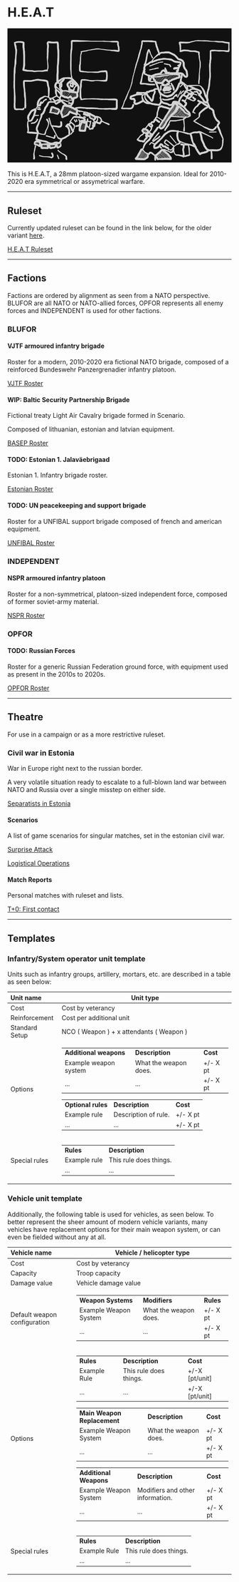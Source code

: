# H.E.A.T

![heatjaks](/ruleset/ressources/introduction.excalidraw.png)

This is H.E.A.T, a 28mm platoon-sized wargame expansion. Ideal for 2010-2020 era
symmetrical or assymetrical warfare.

***

## Ruleset

Currently updated ruleset can be found in the link below, for the older variant
[here](ruleset/H.E.A.T.png).

[H.E.A.T Ruleset](ruleset/H.E.A.T.md)

***

## Factions

Factions are ordered by alignment as seen from a NATO perspective. BLUFOR are
all NATO or NATO-allied forces, OPFOR represents all enemy forces and INDEPENDENT
is used for other factions.

### BLUFOR

#### VJTF armoured infantry brigade

Roster for a modern, 2010-2020 era fictional NATO brigade, composed of a
reinforced Bundeswehr Panzergrenadier infantry platoon.

[VJTF Roster](/factions/German%20VJTF%20Panzergrenadier%20Division.md)

#### WIP: Baltic Security Partnership Brigade

Fictional treaty Light Air Cavalry brigade formed in Scenario.

Composed of lithuanian, estonian and latvian equipment.

[BASEP Roster](/factions/Baltic%20Security%20Partnership%20Brigade.md)

#### TODO: Estonian 1. Jalaväebrigaad

Estonian 1. Infantry brigade roster.

[Estonian Roster]()

#### TODO: UN peacekeeping and support brigade

Roster for a UNFIBAL support brigade composed of french and american equipment.

[UNFIBAL Roster]()

### INDEPENDENT

#### NSPR armoured infantry platoon

Roster for a non-symmetrical, platoon-sized independent force, composed
of former soviet-army material.

[NSPR Roster](/factions/NSPR%20Volunteer%20Rifle%20Contingent.md)

### OPFOR

#### TODO: Russian Forces

Roster for a generic Russian Federation ground force, with equipment used as
present in the 2010s to 2020s.

[OPFOR Roster]()

***

## Theatre

For use in a campaign or as a more restrictive ruleset.

### Civil war in Estonia

War in Europe right next to the russian border.

A very volatile situation ready to escalate to a full-blown land war between NATO
and Russia over a single misstep on either side.

[Separatists in Estonia](/scenarios/SCENARIO%20Narva.md)

#### Scenarios

A list of game scenarios for singular matches, set in the estonian civil war.

[Surprise Attack](/reports/report-2.md)

[Logistical Operations](/reports/report-3.md)

#### Match Reports

Personal matches with ruleset and lists.

[T+0: First contact](/reports/report-1.md)

***

## Templates

### Infantry/System operator unit template

Units such as infantry groups, artillery, mortars, etc. are described in a table
as seen below:

| Unit name | Unit type |
| :---- | ---- |
| Cost | Cost by veterancy |
| Reinforcement | Cost per additional unit |
| Standard Setup | NCO ( Weapon ) + x attendants ( Weapon ) |
|Options|<table><tr><td><b>Additional weapons</td><td><b>Description</td><td><b>Cost</b></td></tr><tr><td>Example weapon system</td><td>What the weapon does.</td><td>+/- X pt</td></tr><tr><td>...</td><td>...</td><td>+/- X pt</td></tr></table><table><tr><td><b>Optional rules</td><td><b>Description</td><td><b>Cost</b></td></tr><tr><td>Example rule</td><td>Description of rule.</td><td>+/- X pt</td></tr><tr><td>...</td><td>...</td><td>+/- X pt</td></tr></table>|
| Special rules | <table><tr><td><b>Rules</td><td><b>Description</td></tr><tr><td>Example rule</td><td>This rule does things.</td></tr><tr><td>...</td><td>...</td></tr></table>

### Vehicle unit template

Additionally, the following table is used for vehicles, as seen below.
To better represent the sheer amount of modern vehicle variants, many
vehicles have replacement options for their main weapon system, or can
even be fielded without any at all.

| Vehicle name | Vehicle / helicopter type |
| :---- | ---- |
| Cost | Cost by veterancy |
| Capacity | Troop capacity |
| Damage value | Vehicle damage value |
| Default weapon configuration | <table><tr><td><b>Weapon Systems</td><td><b>Modifiers</td><td><b>Rules</b></td></tr><tr><td>Example Weapon System</td><td>What the weapon does.</td><td>+/- X pt</td></tr><tr><td>...</td><td>...</td><td>+/- X pt</td></tr></table> |
|Options|<table><tr><td><b>Rules</td><td><b>Description</td><td><b>Cost</b></td></tr><tr><td>Example Rule</td><td>This rule does things.</td><td>+/-X [pt/unit]</td></tr><tr><td>...</td><td>...</td><td>+/-X [pt/unit]</td></tr></table><table><tr><td><b>Main Weapon Replacement</td><td><b>Description</td><td><b>Cost</b></td></tr><tr><td>Example Weapon System</td><td>What the weapon does.</td><td>+/- X pt</td></tr><tr><td>...</td><td>...</td><td>+/- X pt</td></tr></table><table><tr><td><b>Additional Weapons</td><td><b>Description</td><td><b>Cost</b></td></tr><tr><td>Example Weapon System</td><td>Modifiers and other information.</td><td>+/- X pt</td></tr><tr><td>...</td><td>...</td><td>+/- X pt</td></tr></table>
| Special rules | <table><tr><td><b>Rules</td><td><b>Description</td></tr><tr><td>Example Rule</td><td>This rule does things.</td></tr><tr><td>...</td><td>...</td></tr></table>
